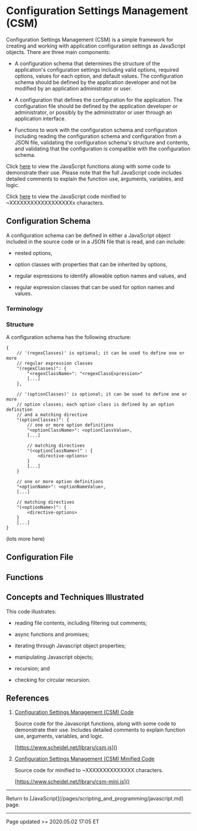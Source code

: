 # Configuration Settings Management (CSM)

Configuration Settings Management (CSM) is a simple framework for creating and working with application configuration settings as JavaScript objects. There are three main components:

 - A configuration schema that determines the structure of the application's configuration settings including valid options, required options, values for each option, and default values. The configuration schema should be defined by the application developer and not be modified by an application administrator or user.

 - A configuration that defines the configuration for the application. The configuration file should be defined by the application developer or administrator, or possibly by the administrator or user through an application interface.

 - Functions to work with the configuration schema and configuration including reading the configuration schema and configuration from a JSON file, validating the configuration schema's structure and contents, and validating that the configuration is compatible with the configuration schema.

Click [here](/library/csm.js) to view the JavaScript functions along with some code to demonstrate their use. Please note that the full JavaScript code includes detailed comments to explain the function use, arguments, variables, and logic.

Click [here](/library/csm-mini.js) to view the JavaScript code minified to ~XXXXXXXXXXXXXXXXXXx characters.

## Configuration Schema

A configuration schema can be defined in either a JavaScript object included in the source code or in a JSON file that is read, and can include:

 - nested options,

 - option classes with properties that can be inherited by options,

 - regular expressions to identify allowable option names and values, and

 - regular expression classes that can be used for option names and values.

### Terminology



### Structure

A configuration schema has the following structure:

```
{
    // '(regexClasses)' is optional; it can be used to define one or more
    // regular expression classes
    "(regexClasses)": {
        "<regexClassName>": "<regexClassExpression>"
        [...]
    },
    
    // '(optionClasses)' is optional; it can be used to define one or more
    // option classes; each option class is defined by an option definition
    // and a matching directive
    "(optionClasses)": {
        // one or more option definitions
        "<optionClassName>": <optionClassValue>,
        [...]

        // matching directives
        "(<optionClassName>)" : {
            <directive-options>
        }
        [...]
    }

    // one or more option definitions
    "<optionName>": <optionNameValue>,
    [...]

    // matching directives
    "(<optionName>)": {
        <directive-options>
    }
    [...]
}
```

(lots more here)

## Configuration File

## Functions

## Concepts and Techniques Illustrated

This code illustrates:

 - reading file contents, including filtering out comments;

 - async functions and promises;

 - iterating through Javascript object properties;

 - manipulating Javascript objects;

 - recursion; and

 - checking for circular recursion.

## References

 1. [Configuration Settings Management (CSM) Code](/library/csm.js)

    Source code for the Javascript functions, along with some code to demonstrate their use. Includes detailed comments to explain function use, arguments, variables, and logic.

    [https://www.scheidel.net/library/csm.js]()

 2. [Configuration Settings Management (CSM) Minified Code](/library/csm-mini.js)

    Source code for minified to ~XXXXXXXXXXXXXX characters.

    [https://www.scheidel.net/library/csm-mini.js]()

<hr class="tight">
Return to [JavaScript](/pages/scripting_and_programming/javascript.md) page.

<hr class="tight"><p class="timestamp">Page updated >= 2020.05.02 17:05 ET</p>
